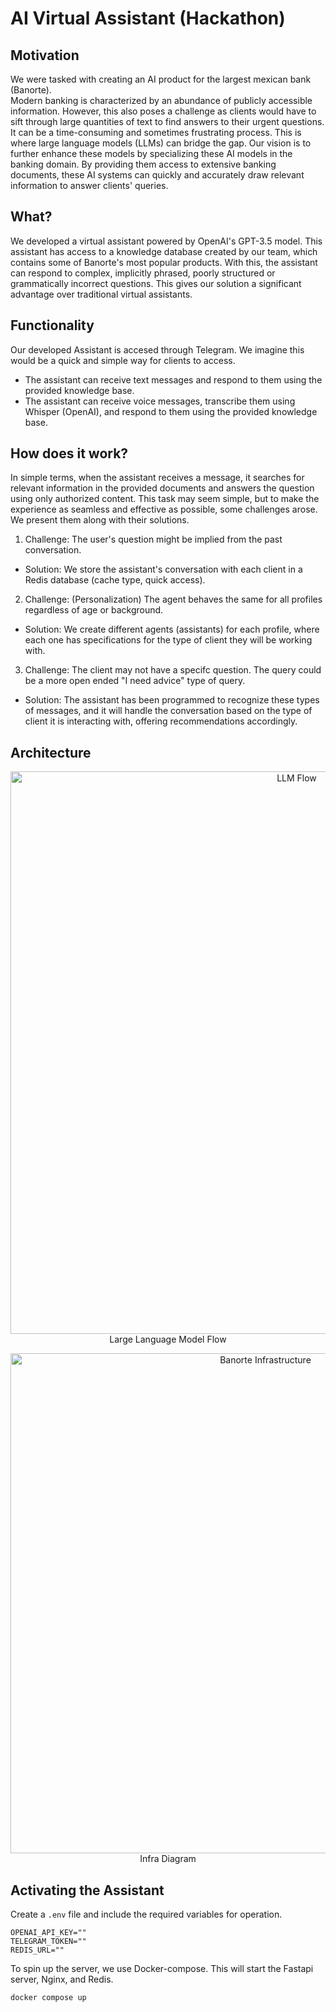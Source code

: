 # AI Virtual Assistant (Hackathon)

## Motivation
We were tasked with creating an AI product for the largest mexican bank (Banorte).\
Modern banking is characterized by an abundance of publicly accessible information. However, this also poses a challenge as clients would have to sift through large quantities of text to find answers to their urgent questions. It can be a time-consuming and sometimes frustrating process. This is where large language models (LLMs) can bridge the gap. Our vision is to further enhance these models by specializing these AI models in the banking domain. By providing them access to extensive banking documents, these AI systems can quickly and accurately draw relevant information to answer clients' queries. 

## What?

We developed a virtual assistant powered by OpenAI's GPT-3.5 model. This assistant has access to a knowledge database created by our team, which contains some of Banorte's most popular products. With this, the assistant can respond to complex, implicitly phrased, poorly structured or grammatically incorrect questions. This gives our solution a significant advantage over traditional virtual assistants.

## Functionality

Our developed Assistant is accesed through Telegram. We imagine this would be a quick and simple way for clients to access.
* The assistant can receive text messages and respond to them using the provided knowledge base.
* The assistant can receive voice messages, transcribe them using Whisper (OpenAI), and respond to them using the provided knowledge base.

## How does it work?

In simple terms, when the assistant receives a message, it searches for relevant information in the provided documents and answers the question using only authorized content.
This task may seem simple, but to make the experience as seamless and effective as possible, some challenges arose. We present them along with their solutions.
1. Challenge: The user's question might be implied from the past conversation.
  * Solution: We store the assistant's conversation with each client in a Redis database (cache type, quick access).
2. Challenge: (Personalization) The agent behaves the same for all profiles regardless of age or background.
  * Solution: We create different agents (assistants) for each profile, where each one has specifications for the type of client they will be working with.
3. Challenge: The client may not have a specifc question. The query could be a more open ended "I need advice" type of query.
  * Solution: The assistant has been programmed to recognize these types of messages, and it will handle the conversation based on the type of client it is interacting with, offering recommendations accordingly.

## Architecture
<p align="center">
  <img src="https://random-jerry.s3.amazonaws.com/github_images/hackathon-banorte/LLM_flow.png" width="900" alt="LLM Flow">
  <br>
  Large Language Model Flow
</p>

<p align="center">
  <img src="https://random-jerry.s3.amazonaws.com/github_images/hackathon-banorte/banorte_infra.png" width="800" alt="Banorte Infrastructure">
  <br>
  Infra Diagram
</p>


## Activating the Assistant

Create a `.env` file and include the required variables for operation.
```
OPENAI_API_KEY=""
TELEGRAM_TOKEN=""
REDIS_URL=""
```

To spin up the server, we use Docker-compose. This will start the Fastapi server, Nginx, and Redis.
```
docker compose up
```


